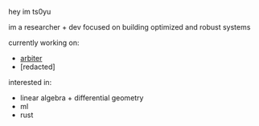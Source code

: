 hey im ts0yu

im a researcher + dev focused on building optimized and robust systems

currently working on:
  - [arbiter](https://github.com/primitivefinance/arbiter)
  - [redacted]

interested in:
  - linear algebra + differential geometry
  - ml
  - rust

<!--
**ts0yu/ts0yu** is a ✨ _special_ ✨ repository because its `README.md` (this file) appears on your GitHub profile.

Here are some ideas to get you started:

- 🔭 I’m currently working on ...
- 🌱 I’m currently learning ...
- 👯 I’m looking to collaborate on ...
- 🤔 I’m looking for help with ...
- 💬 Ask me about ...
- 📫 How to reach me: ...
- 😄 Pronouns: ...
- ⚡ Fun fact: ...
-->
